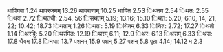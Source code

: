 थापियवा 1.24 थावरजमम् 13.26 थावराणाम् 10.25 थायित 2.53 िथतय 2.54 िथत: 2.55 िथवा 2.72 िथतधी: 2.54, 56 िसथतम् 5.19; 13.16; 15.10 िथत: 5.20; 6.10, 14, 21, 22; 10.42; 18.73 िथतान् 1.26 िथता: 5.19 िथितम् 6.33 िथित: 2.72; 17.27 िथतौ 1.14 िथरबुि: 5.20 िथरमित: 12.19 िथरम् 6.11; 12.9 िथर: 6.13 िथराम् 6.33 िथरा: 17.8 थैयम् 17.8 िनधा: 13.7 पशनम् 15.9 पशन् 5.27 पशन् 5.8 पृहा 4.14; 14.12 म 2.3
